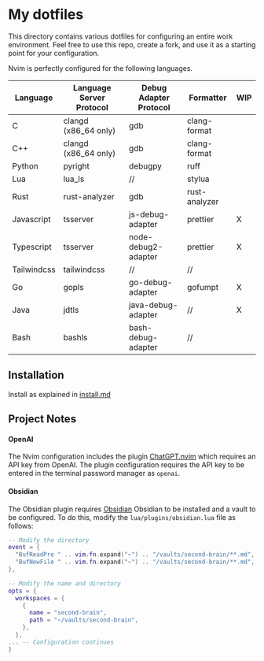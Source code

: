 # My dotfiles

This directory contains various dotfiles for configuring an entire work environment.
Feel free to use this repo, create a fork, and use it as a starting point for your configuration.

Nvim is perfectly configured for the following languages.

| Language    | Language Server Protocol | Debug Adapter Protocol | Formatter     | WIP |
| ----------- | ------------------------ | ---------------------- | ------------- | --- |
| C           | clangd (x86_64 only)     | gdb                    | clang-format  |     |
| C++         | clangd (x86_64 only)     | gdb                    | clang-format  |     |
| Python      | pyright                  | debugpy                | ruff          |     |
| Lua         | lua_ls                   | //                     | stylua        |     |
| Rust        | rust-analyzer            | gdb                    | rust-analyzer |     |
| Javascript  | tsserver                 | js-debug-adapter       | prettier      | X   |
| Typescript  | tsserver                 | node-debug2-adapter    | prettier      | X   |
| Tailwindcss | tailwindcss              | //                     | //            |     |
| Go          | gopls                    | go-debug-adapter       | gofumpt       | X   |
| Java        | jdtls                    | java-debug-adapter     | //            | X   |
| Bash        | bashls                   | bash-debug-adapter     | //            |     |

## Installation

Install as explained in [install.md](https://github.com/matteocavestri/dotfiles/blob/main/docs/install.md)

## Project Notes

#### OpenAI

The Nvim configuration includes the plugin [ChatGPT.nvim](https://github.com/jackMort/ChatGPT.nvim) which requires an API key from OpenAI. The plugin configuration requires the API key to be entered in the terminal password manager as `openai`.

#### Obsidian

The Obsidian plugin requires [Obsidian](https://obsidian.md/) Obsidian to be installed and a vault to be configured. To do this, modify the `lua/plugins/obsidian.lua` file as follows:

```lua
-- Modify the directory
event = {
  "BufReadPre " .. vim.fn.expand("~") .. "/vaults/second-brain/**.md",
  "BufNewFile " .. vim.fn.expand("~") .. "/vaults/second-brain/**.md",
},

-- Modify the name and directory
opts = {
  workspaces = {
    {
      name = "second-brain",
      path = "~/vaults/second-brain",
    },
  },
... -- Configuration continues
}
```
